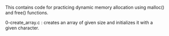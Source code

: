 This contains code for practicing dynamic memory allocation using malloc() and free() functions.

0-create_array.c : creates an array of given size and initializes it with a given character.
